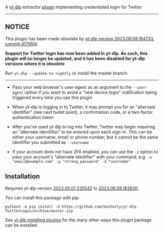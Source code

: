 A [yt-dlp](https://github.com/yt-dlp/yt-dlp) extractor [plugin](https://github.com/yt-dlp/yt-dlp#plugins) implementing credentialed login for Twitter

---

## NOTICE

This plugin has been made obsolete by [yt-dlp version 2023.06.08.184733](https://github.com/yt-dlp/yt-dlp-nightly-builds/releases/tag/2023.06.08.184733), [commit d1795f4](https://github.com/yt-dlp/yt-dlp/commit/d1795f4a6af99c976c9d3ea2dabe5cf4f8965d3c)

**Support for Twitter login has now been added in yt-dlp. As such, this plugin will no longer be updated, and it has been disabled for yt-dlp versions where it is obsolete**

Run `yt-dlp --update-to nightly` or install the master branch.

---

 * Pass your web browser's user-agent as an argument to the `--user-agent` option if you want to avoid a "new device login" notification being triggered every time you use this plugin

 * When yt-dlp is logging in to Twitter, it may prompt you for an "alternate identifier" (see next bullet point), a confirmation code, or a two-factor authentication token

 * After you've used yt-dlp to log into Twitter, Twitter may begin requiring an "alternate idenitifier" to be entered upon each sign-in. This can be either your username, email or phone number, but it cannot be the same identifier you submitted as `--username`

 * If your account does not have 2FA enabled, you can use the `-2` option to pass your account's "alternate identifier" with your command, e.g. `-u "email@example.com" -p "strong_password" -2 "username"`

## Installation

Requires yt-dlp version [2023.05.01.235542](https://github.com/yt-dlp/yt-dlp-nightly-builds/releases/tag/2023.05.01.235542) to [2023.06.08.183630](https://github.com/yt-dlp/yt-dlp-nightly-builds/releases/tag/2023.06.08.183630).

You can install this package with pip:
```
python3 -m pip install -U https://github.com/bashonly/yt-dlp-TwitterLogin/archive/master.zip
```

See [yt-dlp installing plugins](https://github.com/yt-dlp/yt-dlp#installing-plugins) for the many other ways this plugin package can be installed.
